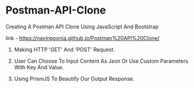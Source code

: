 # Postman-API-Clone
Creating A Postman API Clone Using JavaScript And Bootstrap

link - https://navinpoonia.github.io/Postman%20API%20Clone/

1. Making HTTP 'GET' And 'POST' Request.

2. User Can Choose To Input Content As Json Or Use Custom Parameters With Key And Value.

3. Using PrismJS To Beautify Our Output Response.
